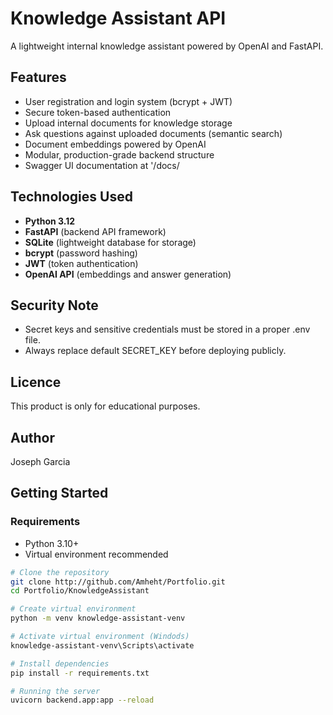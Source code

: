 # Knowledge Assistant API

A lightweight internal knowledge assistant powered by OpenAI and FastAPI.


## Features


- User registration and login system (bcrypt + JWT)
- Secure token-based authentication
- Upload internal documents for knowledge storage
- Ask questions against uploaded documents (semantic search)
- Document embeddings powered by OpenAI
- Modular, production-grade backend structure
- Swagger UI documentation at '/docs/


## Technologies Used


- **Python 3.12**
- **FastAPI** (backend API framework)
- **SQLite** (lightweight database for storage)
- **bcrypt** (password hashing)
- **JWT** (token authentication)
- **OpenAI API** (embeddings and answer generation)


## Security Note

- Secret keys and sensitive credentials must be stored in a proper .env file.
- Always replace default SECRET_KEY before deploying publicly.

## Licence
This product is only for educational purposes.

## Author
Joseph Garcia

## Getting Started

### Requirements
- Python 3.10+
- Virtual environment recommended

```bash
# Clone the repository
git clone http://github.com/Amheht/Portfolio.git
cd Portfolio/KnowledgeAssistant

# Create virtual environment
python -m venv knowledge-assistant-venv

# Activate virtual environment (Windods)
knowledge-assistant-venv\Scripts\activate

# Install dependencies
pip install -r requirements.txt

# Running the server
uvicorn backend.app:app --reload